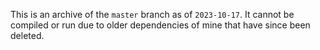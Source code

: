 This is an archive of the `master` branch as of `2023-10-17`. It cannot be compiled or run due to older dependencies of
mine that have since been deleted.